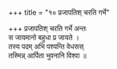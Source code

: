 +++
title = "१० प्रजापतिश् चरति गर्भे"

+++
प्रजापतिश् चरति गर्भे अन्तः  
स जायमानो बहुधा प्र जायते ।  
तस्य पदम् अभि पश्यन्ति वेधसस्  
तस्मिन्न् आर्पिता भुवनानि विश्वा ॥